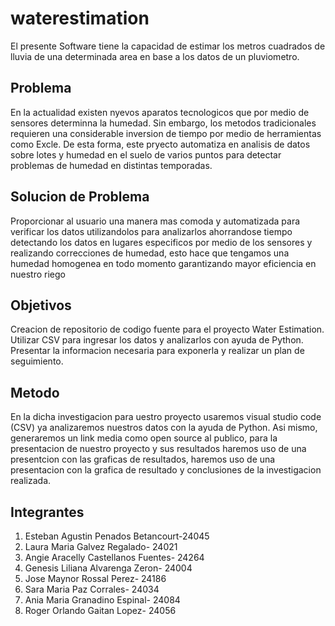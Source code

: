 # waterestimation
El presente Software tiene la capacidad de estimar los metros cuadrados de lluvia de una determinada area en base a los datos de un pluviometro.

## Problema
En la actualidad existen nyevos aparatos tecnologicos que por medio de sensores determinna la humedad. Sin embargo, los metodos tradicionales requieren una considerable inversion de tiempo por medio de herramientas como Excle. De esta forma, este pryecto automatiza en analisis de datos sobre lotes y humedad en el suelo de varios puntos para detectar problemas de humedad en distintas temporadas.

## Solucion de Problema
Proporcionar al usuario una manera mas comoda y automatizada para verificar los datos utilizandolos para analizarlos ahorrandose tiempo detectando los datos en lugares especificos por medio de los sensores y realizando correcciones de humedad, esto hace que tengamos una humedad homogenea en todo momento garantizando mayor eficiencia en nuestro riego

## Objetivos
Creacion de repositorio de codigo fuente para el proyecto Water Estimation.
Utilizar CSV para ingresar los datos y analizarlos con ayuda de Python.
Presentar la informacion necesaria para exponerla y realizar un plan de seguimiento.

## Metodo
En la dicha investigacion para uestro proyecto usaremos visual studio code (CSV) ya analizaremos nuestros datos con la ayuda de Python. Asi mismo, generaremos un link media como open source al publico, para la presentacion de nuestro proyecto y sus resultados haremos uso de una presentcion con las graficas de resultados, haremos uso de una presentacion con la grafica de resultado y conclusiones de la investigacion realizada.

## Integrantes
1. Esteban Agustin Penados Betancourt-24045
2. Laura Maria Galvez Regalado- 24021
3. Angie Aracelly Castellanos Fuentes- 24264
4. Genesis Liliana Alvarenga Zeron- 24004
5. Jose Maynor Rossal Perez- 24186
6. Sara Maria Paz Corrales- 24034
7. Ania Maria Granadino Espinal- 24084
8. Roger Orlando Gaitan Lopez- 24056
